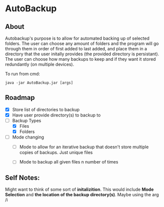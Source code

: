 # AutoBackup

## About

Autobackup's purpose is to allow for automated backing up of selected folders. The user can choose any amount of folders and the program will go through them in order of first added to last added, and place them in a directory that the user initally provides (the provided directory is persistant). The user can choose how many backups to keep and if they want it stored redundantly (on multiple devices). 

To run from cmd: 
```
java -jar AutoBackup.jar [args]
```

## Roadmap

- [x] Store list of directories to backup
- [x] Have user provide directory(s) to backup to
- [ ] Backup Types
  - [x] Files
  - [x] Folders
- [ ] Mode changing
  - [ ] Mode to allow for an iterative backup that doesn't store multiple copies of backups. Just unique files
  - [ ] Mode to backup all given files n number of times


## Self Notes:

Might want to think of some sort of <b>initalizition</b>. This would include <b>Mode Selection</b> and <b>the location of the backup directory(s)</b>. Maybe using the arg /i

